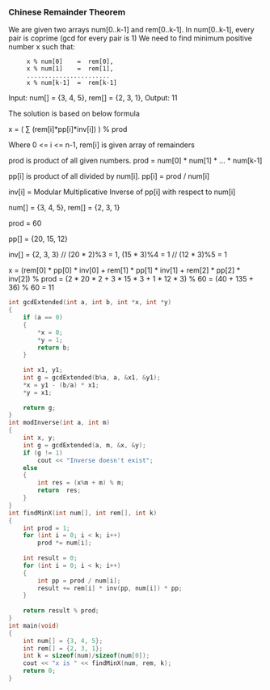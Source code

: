 ### Chinese Remainder Theorem

We are given two arrays num[0..k-1] and rem[0..k-1]. In num[0..k-1], every pair is coprime (gcd for every pair is 1)
We need to find minimum positive number x such that:
```
     x % num[0]    =  rem[0], 
     x % num[1]    =  rem[1], 
     .......................
     x % num[k-1]  =  rem[k-1] 
```
Input:  num[] = {3, 4, 5}, rem[] = {2, 3, 1}, Output: 11
     

The solution is based on below formula

x =  ( &Sum; (rem[i]*pp[i]*inv[i]) ) % prod
   
Where 0 <= i <= n-1, rem[i] is given array of remainders

prod is product of all given numbers. prod = num[0] * num[1] * ... * num[k-1]

pp[i] is product of all divided by num[i]. pp[i] = prod / num[i]

inv[i] = Modular Multiplicative Inverse of  pp[i] with respect to num[i]


num[] = {3, 4, 5}, rem[] = {2, 3, 1}

prod  = 60
     
pp[]  = {20, 15, 12}
   
inv[] = {2,  3,  3}  // (20 * 2)%3 = 1, (15 * 3)%4 = 1 // (12 * 3)%5 = 1

x = (rem[0] * pp[0] * inv[0] + rem[1] * pp[1] * inv[1] + rem[2] * pp[2] * inv[2]) % prod = (2 * 20 * 2 + 3 * 15 * 3 + 1 * 12 * 3) % 60 = (40 + 135 + 36) % 60 = 11

```cpp
int gcdExtended(int a, int b, int *x, int *y)
{
    if (a == 0)  
    {  
        *x = 0;  
        *y = 1;  
        return b;  
    }  
  
    int x1, y1;  
    int g = gcdExtended(b%a, a, &x1, &y1);   
    *x = y1 - (b/a) * x1;  
    *y = x1;  
  
    return g; 
}
int modInverse(int a, int m) 
{ 
    int x, y; 
    int g = gcdExtended(a, m, &x, &y); 
    if (g != 1) 
        cout << "Inverse doesn't exist"; 
    else
    { 
        int res = (x%m + m) % m; 
        return  res; 
    } 
} 
int findMinX(int num[], int rem[], int k) 
{ 
    int prod = 1; 
    for (int i = 0; i < k; i++) 
        prod *= num[i]; 
        
    int result = 0; 
    for (int i = 0; i < k; i++) 
    { 
        int pp = prod / num[i]; 
        result += rem[i] * inv(pp, num[i]) * pp; 
    } 
  
    return result % prod; 
} 
int main(void) 
{ 
    int num[] = {3, 4, 5}; 
    int rem[] = {2, 3, 1}; 
    int k = sizeof(num)/sizeof(num[0]); 
    cout << "x is " << findMinX(num, rem, k); 
    return 0; 
} 
```
